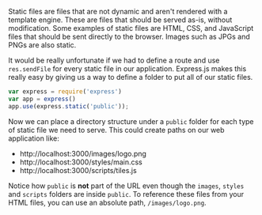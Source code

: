 Static files are files that are not dynamic and aren't rendered with a template engine. These are files that should be served as-is, without modification. Some examples of static files are HTML, CSS, and JavaScript files that should be sent directly to the browser. Images such as JPGs and PNGs are also static.

It would be really unfortunate if we had to define a route and use `res.sendFile` for every static file in our application. Express.js makes this really easy by giving us a way to define a folder to put all of our static files.

```js
var express = require('express')
var app = express()
app.use(express.static('public'));
```

Now we can place a directory structure under a `public` folder for each type of static file we need to serve. This could create paths on our web application like:

* http://localhost:3000/images/logo.png
* http://localhost:3000/styles/main.css
* http://localhost:3000/scripts/tiles.js

Notice how `public` is **not** part of the URL even though the `images`, `styles` and `scripts` folders are inside `public`. To reference these files from your HTML files, you can use an absolute path, `/images/logo.png`.

